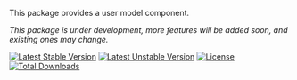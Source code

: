 This package provides a user model component.

*This package is under development, more features will be added soon, and existing ones may change.*

[![Latest Stable Version](https://poser.pugx.org/softspring/user/v/stable.svg)](https://packagist.org/packages/softspring/user)
[![Latest Unstable Version](https://poser.pugx.org/softspring/user/v/unstable.svg)](https://packagist.org/packages/softspring/user)
[![License](https://poser.pugx.org/softspring/user/license.svg)](https://packagist.org/packages/softspring/user)
[![Total Downloads](https://poser.pugx.org/softspring/user/downloads)](https://packagist.org/packages/softspring/user)

